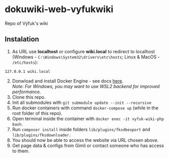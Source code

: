 # dokuwiki-web-vyfukwiki
Repo of Výfuk's wiki

## Instalation
  1. As URL use **localhost** or configure **wiki.local** to redirect to localhost (Windows - `C:\Windows\System32\drivers\etc\hosts`; Linux & MacOS - `/etc/hosts`):
```
127.0.0.1 wiki.local
```
  2. Donwload and install Docker Engine - see docs [here](https://docs.docker.com/engine/install/).  
  *Note: For Windows, you may want to use WSL2 backend for improved performance.*
  3. Clone this repo.
  4. Init all submodules with `git submodule update --init --recursive`
  5. Run docker containers with command `docker-compose up` (while in the root folder of this repo).
  6. Open terminal inside the container with `docker exec -it vyfuk-wiki-php bash`.
  7. Run `composer install` inside folders `lib/plugins/fksdbexport` and `lib/plugins/fksdownloader`.
  8. You should now be able to access the website via URL chosen above.
  9. Get page data & configs from Gimli or contact someone who has access to them.